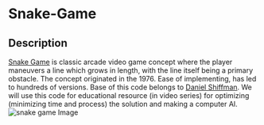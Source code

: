 
# Snake-Game 

## Description
[Snake Game](https://en.wikipedia.org/wiki/Snake_(video_game_genre)) is classic arcade video game concept where the player maneuvers a line which grows in length, with the line itself being a primary obstacle. The concept originated in the 1976. Ease of implementing, has led to hundreds of versions.
Base of this code belongs to [Daniel Shiffman](https://github.com/shiffman/The-Nature-of-Code). We will use this code for educational resource (in video series) for optimizing (minimizing time and process) the solution and making a computer AI. 
![snake game Image](./screen.png)
